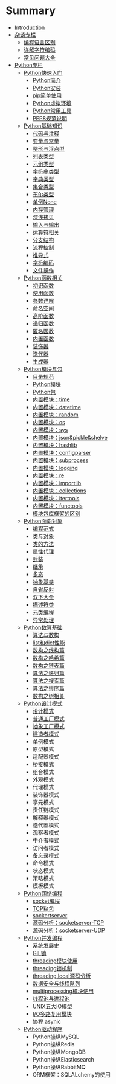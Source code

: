 # Summary

* [Introduction](README.md)
* [杂谈专栏](./杂谈专栏/summary.md)
    * [编程语言区别](./杂谈专栏/编程语言区别.md)
    * [详解字符编码](./杂谈专栏/详解字符编码.md)
    * [常见问题大全](./杂谈专栏/放一些常见题目.md)
* [Python专栏](./Python/summary.md)
    * [Python快速入门](./Python/Python快速入门/summary.md)
        * [Python简介](./Python/Python快速入门/Python简介.md)
        * [Python安装](./Python/Python快速入门/Python安装.md)
        * [pip简单使用](./Python/Python快速入门/pip简单使用.md)
        * [Python虚拟环境](./Python/Python快速入门/Python虚拟环境.md)
        * [Python常用工具](./Python/Python快速入门/Python常用工具.md)
        * [PEP8规范说明](./Python/Python快速入门/PEP8规范说明.md)
    * [Python基础知识](./Python/Python基础知识/summary.md)
        * [代码与注释](./Python/Python基础知识/代码与注释.md)
        * [变量与常量](./Python/Python基础知识/变量与常量.md)
        * [整形与浮点型](./Python/Python基础知识/整形与浮点型.md)
        * [列表类型](./Python/Python基础知识/列表类型.md)
        * [元组类型](./Python/Python基础知识/元组类型.md)
        * [字符串类型](./Python/Python基础知识/字符串类型.md)
        * [字典类型](./Python/Python基础知识/字典类型.md)
        * [集合类型](./Python/Python基础知识/集合类型.md)
        * [布尔类型](./Python/Python基础知识/布尔类型.md)
        * [单例None](./Python/Python基础知识/单例None.md)
        * [内存管理](./Python/Python基础知识/内存管理.md)
        * [深浅拷贝](./Python/Python基础知识/深浅拷贝.md)
        * [输入与输出](./Python/Python基础知识/输入与输出.md)
        * [运算符相关](./Python/Python基础知识/运算符相关.md)
        * [分支结构](./Python/Python基础知识/分支结构.md)
        * [流程控制](./Python/Python基础知识/流程控制.md)
        * [推导式](./Python/Python基础知识/推导式.md)
        * [字符编码](./Python/Python基础知识/字符编码.md)
        * [文件操作](./Python/Python基础知识/文件操作.md)
    * [Python函数相关](./Python/Python函数相关/summary.md)
        * [初识函数](./Python/Python函数相关/初识函数.md)
        * [使用函数](./Python/Python函数相关/使用函数.md)
        * [参数详解](./Python/Python函数相关/参数详解.md)
        * [命名空间](./Python/Python函数相关/命名空间.md)
        * [高阶函数](./Python/Python函数相关/高阶函数.md)
        * [递归函数](./Python/Python函数相关/递归函数.md)
        * [匿名函数](./Python/Python函数相关/匿名函数.md)
        * [内置函数](./Python/Python函数相关/内置函数.md)
        * [装饰器](./Python/Python函数相关/装饰器.md)
        * [迭代器](./Python/Python函数相关/迭代器.md)
        * [生成器](./Python/Python函数相关/生成器.md)
    * [Python模块与包](./Python/Python模块与包/summary.md)
        * [目录规范](./Python/Python模块与包/目录规范.md)
        * [Python模块](./Python/Python模块与包/Python模块.md)
        * [Python包](./Python/Python模块与包/Python包.md)
        * [内置模块：time](./Python/Python模块与包/time.md)
        * [内置模块：datetime](./Python/Python模块与包/datetime.md)
        * [内置模块：random](./Python/Python模块与包/random.md)
        * [内置模块：os](./Python/Python模块与包/os.md)
        * [内置模块：sys](./Python/Python模块与包/sys.md)
        * [内置模块：json&pickle&shelve](./Python/Python模块与包/json&pickle&shelve.md)
        * [内置模块：hashlib](./Python/Python模块与包/hashlib.md)
        * [内置模块：configparser](./Python/Python模块与包/configparser.md)
        * [内置模块：subprocess](./Python/Python模块与包/subprocess.md)
        * [内置模块：logging](./Python/Python模块与包/logging.md)
        * [内置模块：re](./Python/Python模块与包/re.md)
        * [内置模块：importlib](./Python/Python模块与包/importlib.md)
        * [内置模块：collections](./Python/Python模块与包/collections.md)
        * [内置模块：itertools](./Python/Python模块与包/itertools.md)
        * [内置模块：functools](./Python/Python模块与包/functools.md)
        * [模块包库框架的区别](./Python/Python模块与包/模块包库框架的区别.md)
    * [Python面向对象](./Python/Python面向对象/summary.md)
        * [编程范式](./Python/Python面向对象/编程范式.md)
        * [类与对象](./Python/Python面向对象/类与对象.md)
        * [类的方法](./Python/Python面向对象/类的方法.md)
        * [属性代理](./Python/Python面向对象/属性代理.md)
        * [封装](./Python/Python面向对象/封装.md)
        * [继承](./Python/Python面向对象/继承.md)
        * [多态](./Python/Python面向对象/多态.md)
        * [抽象基类](./Python/Python面向对象/抽象基类.md)
        * [自省反射](./Python/Python面向对象/自省反射.md)
        * [双下大全](./Python/Python面向对象/双下大全.md)
        * [描述符类](./Python/Python面向对象/描述符类.md)
        * [元类编程](./Python/Python面向对象/元类编程.md)
        * [异常处理](./Python/Python面向对象/异常处理.md)
    * [Python数算基础](./Python/Python数算基础/summary.md)
        * [算法与数构](./Python/Python数算基础/算法与数构.md)
        * [list和dict性能](./Python/Python数算基础/list和dict性能.md)
        * [数构之线构篇](./Python/Python数算基础/数构之线构篇.md)
        * [数构之哈希篇](./Python/Python数算基础/数构之哈希篇.md)
        * [数构之链表篇](./Python/Python数算基础/数构之链表篇.md)
        * [算法之递归篇](./Python/Python数算基础/算法之递归篇.md)
        * [算法之搜索篇](./Python/Python数算基础/算法之搜索篇.md)
        * [算法之排序篇](./Python/Python数算基础/算法之排序篇.md)
        * [数构之树相关](./Python/Python数算基础/数构之树相关.md)
    * [Python设计模式](./Python/Python设计模式/summary.md)
        * [设计模式](./Python/Python设计模式/设计模式.md)
        * [普通工厂模式](./Python/Python设计模式/普通工厂模式.md)
        * [抽象工厂模式](./Python/Python设计模式/抽象工厂模式.md)
        * [建造者模式](./Python/Python设计模式/建造者模式.md)
        * 单例模式
        * 原型模式
        * 适配器模式
        * 桥接模式
        * 组合模式
        * 外观模式
        * 代理模式
        * 装饰器模式
        * 享元模式
        * 责任链模式
        * 解释器模式
        * 迭代器模式
        * 观察者模式
        * 中介者模式
        * 访问者模式
        * 备忘录模式
        * 命令模式
        * 状态模式
        * 策略模式
        * 模板模式
    * [Python网络编程](./Python/Python网络编程/summary.md)
        * [socket编程](./Python/Python网络编程/summary.md)
        * [TCP粘包](./Python/Python网络编程/summary.md)
        * [sockertserver](./Python/Python网络编程/summary.md)
        * [源码分析：socketserver-TCP](./Python/Python网络编程/summary.md)
        * [源码分析：socketserver-UDP](./Python/Python网络编程/summary.md)
    * [Python并发编程](./Python/Python并发编程/summary.md)
        * [系统发展史](./Python/Python并发编程/summary.md)
        * [GIL锁](./Python/Python并发编程/summary.md)
        * [threading模块使用](./Python/Python并发编程/summary.md)
        * [threading锁机制](./Python/Python并发编程/summary.md)
        * [threading.local源码分析](./Python/Python并发编程/summary.md)
        * [数据安全与线程队列](./Python/Python并发编程/summary.md)
        * [multiprocessing模块使用](./Python/Python并发编程/summary.md)
        * [线程池与进程池](./Python/Python并发编程/summary.md)
        * [UNIX五大IO模型](./Python/Python并发编程/summary.md)
        * [I/O多路复用模块](./Python/Python并发编程/summary.md)
        * [协程 asynic](./Python/Python并发编程/summary.md)
    * [Python驱动程序](./Python/Python驱动程序/summary.md)
        * Python操纵MySQL
        * Python操纵Redis
        * Python操纵MongoDB
        * Python操纵Elasticsearch
        * Python操纵RabbitMQ
        * ORM框架：SQLALchemy的使用

